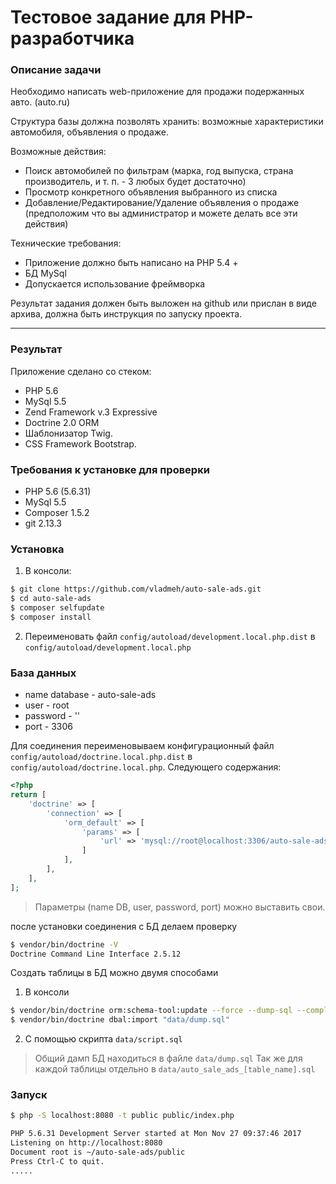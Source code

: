 # Тестовое задание для PHP-разработчика
### Описание задачи

Необходимо написать web-приложение для продажи подержанных авто. (auto.ru)

Структура базы должна позволять хранить: возможные  характеристики автомобиля, объявления о продаже.

Возможные действия:

* Поиск автомобилей по фильтрам (марка, год выпуска, страна производитель,  и т. п.  - 3 любых будет достаточно)
* Просмотр конкретного объявления выбранного из списка
* Добавление/Редактирование/Удаление объявления о продаже (предположим что вы администратор и можете делать все эти действия)

Технические требования:

* Приложение должно быть написано на PHP 5.4 +
* БД MySql
* Допускается использование  фреймворка

Результат задания должен быть выложен на github или прислан в виде архива, должна быть инструкция по запуску проекта.
<hr/>

### Результат

Приложение сделано со стеком:

* PHP 5.6
* MySql 5.5
* Zend Framework v.3 Expressive
* Doctrine 2.0 ORM
* Шаблонизатор Twig.
* CSS Framework Bootstrap.

### Требования к установке для проверки

* PHP 5.6 (5.6.31)
* MySql 5.5
* Composer 1.5.2
* git 2.13.3

### Установка

1. В консоли:
```bash
$ git clone https://github.com/vladmeh/auto-sale-ads.git
$ cd auto-sale-ads
$ composer selfupdate
$ composer install
```

2. Переименовать файл `config/autoload/development.local.php.dist` в `config/autoload/development.local.php`

### База данных

* name database - auto-sale-ads
* user - root
* password - ''
* port - 3306

Для соединения переименовываем конфигурационный файл  `config/autoload/doctrine.local.php.dist` в `config/autoload/doctrine.local.php`.
Следующего содержания:
```php
<?php
return [
    'doctrine' => [
        'connection' => [
            'orm_default' => [
                'params' => [
                    'url' => 'mysql://root@localhost:3306/auto-sale-ads',
                ]
            ],
        ],
    ],
];
```

> Параметры (name DB, user, password, port) можно выставить свои.

после установки соединения с БД делаем проверку

```bash
$ vendor/bin/doctrine -V
Doctrine Command Line Interface 2.5.12
```

Создать таблицы в БД можно двумя способами
1. В консоли
```bash
$ vendor/bin/doctrine orm:schema-tool:update --force --dump-sql --complete
$ vendor/bin/doctrine dbal:import "data/dump.sql"
```

2. С помощью скрипта `data/script.sql`

>Общий дамп БД находиться в файле `data/dump.sql`
>Так же для каждой таблицы отдельно в `data/auto_sale_ads_[table_name].sql`

### Запуск

```bash
$ php -S localhost:8080 -t public public/index.php

PHP 5.6.31 Development Server started at Mon Nov 27 09:37:46 2017
Listening on http://localhost:8080
Document root is ~/auto-sale-ads/public
Press Ctrl-C to quit.
.....
```

